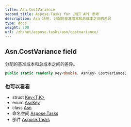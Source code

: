 ```yaml
---
title: Asn.CostVariance
second_title: Aspose.Tasks for .NET API 参考
description: Asn 场地. 分配的基准成本和总成本之间的差异
type: docs
weight: 200
url: /zh/net/aspose.tasks/asn/costvariance/
---
```

## Asn.CostVariance field

分配的基准成本和总成本之间的差异。

```csharp
public static readonly Key<double, AsnKey> CostVariance;
```

### 也可以看看

* struct [Key&lt;T,K&gt;](../../key-2/)
* enum [AsnKey](../../asnkey/)
* class [Asn](../)
* 命名空间 [Aspose.Tasks](../../asn/)
* 部件 [Aspose.Tasks](../../../)


